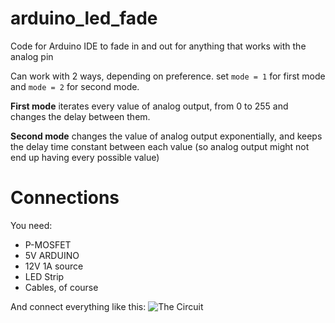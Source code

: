 # arduino_led_fade
Code for Arduino IDE to fade in and out for anything that works with the analog pin

Can work with 2 ways, depending on preference. set `mode = 1` for first mode and `mode = 2` for second mode.

**First mode** iterates every value of analog output, from 0 to 255 and changes the delay between them.

**Second mode** changes the value of analog output exponentially, and keeps the delay time constant between each value (so analog output might not end up having every possible value)

# Connections
You need:
* P-MOSFET
* 5V ARDUINO
* 12V 1A source
* LED Strip
* Cables, of course

And connect everything like this:
![The Circuit](https://image.ibb.co/e5zgpR/circuit.png)
